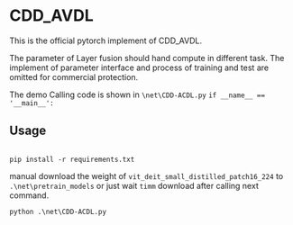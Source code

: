 # CDD_AVDL
This is the official pytorch implement of CDD_AVDL.

The parameter of Layer fusion should hand compute in different task. The implement of parameter interface and process of training and test
are omitted for commercial protection.

The demo Calling code is shown in `\net\CDD-ACDL.py` `if __name__ == '__main__':`

## Usage

```` 

pip install -r requirements.txt
````
manual download the weight of `vit_deit_small_distilled_patch16_224`  to `.\net\pretrain_models` or just wait  ``timm`` download after calling next command.
````
python .\net\CDD-ACDL.py
````
